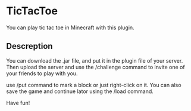 # TicTacToe 
You can play tic tac toe in Minecraft with this plugin.

## Descreption 
You can download the .jar file, and put it in the plugin file of your server.
Then upload the server and use the /challenge command to invite one of your friends to play with you.

use /put command to mark a block or just right-click on it. 
You can also save the game and continue lator using the /load command.

Have fun!

